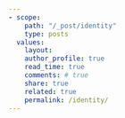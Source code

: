 ```yaml
---
- scope:
    path: "/_post/identity"
    type: posts
  values:
    layout:
    author_profile: true
    read_time: true
    comments: # true
    share: true
    related: true
    permalink: /identity/
---
```

